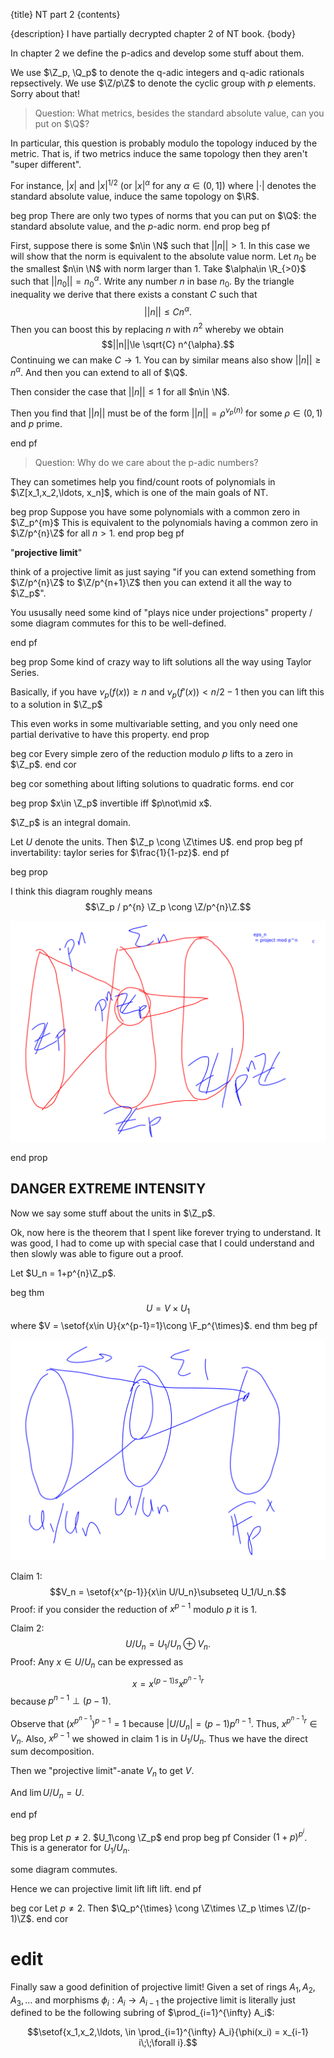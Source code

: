 {title}
NT part 2
{contents}

{description}
I have partially decrypted chapter 2 of NT book. 
{body}

In chapter 2 we define the p-adics and develop some stuff about
them.

We use $\Z_p, \Q_p$ to denote the q-adic integers and q-adic
rationals repsectively. We use $\Z/p\Z$ to denote the cyclic
group with $p$ elements. Sorry about that!


> Question: What metrics, besides the standard absolute value,
can you put on $\Q$?

In particular, this question is probably modulo the topology
induced by the metric.
That is, if two metrics induce the same topology then they aren't
"super different".

For instance, $|x|$ and $|x|^{1/2}$ (or $|x|^{\alpha}$ for any $\alpha\in (0,1]$) where $|\cdot|$ denotes the
standard absolute value, induce the same topology on $\R$.

beg prop
There are only two types of norms that you can put on $\Q$: 
the standard absolute value, and the $p$-adic norm.
end prop
beg pf

First, suppose there is some $n\in \N$ such that  $||n|| > 1$. 
In this case we will show that the norm is equivalent to the
absolute value norm.
Let $n_0$ be the smallest $n\in \N$ with norm larger than $1$.
Take $\alpha\in \R_{>0}$ such that  $||n_0|| = n_0^{\alpha}$.
Write any number $n$ in base $n_0$.
By the triangle inequality we derive that there exists a constant
$C$ such that 
$$||n||\le C n^{\alpha}.$$
Then you can boost this by replacing $n$ with  $n^2$ whereby we
obtain
$$||n||\le \sqrt{C} n^{\alpha}.$$
Continuing we can make $C\to 1$.
You can by similar means also show $||n||\ge n^{\alpha}$.
And then you can extend to all of $\Q$.

Then consider the case that $||n||\le 1$ for all  $n\in \N$.

Then you find that $||n||$ must be of the form  $||n|| =
\rho^{\nu_p(n)}$ for some $\rho\in(0,1)$ and  $p$ prime.

end pf


> Question: Why do we care about the p-adic numbers?

They can sometimes help you find/count roots of polynomials in $\Z[x_1,x_2,\ldots,
x_n]$, which is one of the main goals of NT.

beg prop
Suppose you have some polynomials with a common zero in $\Z_p^{m}$ 
This is equivalent to the polynomials having a common zero in
$\Z/p^{n}\Z$ for all $n>1$.
end prop
beg pf

"**projective limit**"

think of a projective limit as just saying "if you can extend
something from $\Z/p^{n}\Z$ to $\Z/p^{n+1}\Z$ then you can extend
it all the way to $\Z_p$".

You ususally need some kind of "plays nice under projections"
property / some diagram commutes for this to  be well-defined.

end pf

beg prop
Some kind of crazy way to lift solutions all the way using Taylor Series.

Basically, if you have $\nu_p(f(x))\ge n$ and $\nu_p(f'(x))<n/2-1$
then you can lift this to a solution in $\Z_p$

This even works in some multivariable setting, and you only need
one partial derivative to have this property.
end prop

beg cor
Every simple zero of the reduction modulo $p$ lifts to a zero in
$\Z_p$.
end cor

beg cor
something about lifting solutions to quadratic forms.
end cor

beg prop
$x\in \Z_p$ invertible iff $p\not\mid x$.

$\Z_p$ is an integral domain.

Let $U$ denote the units.
Then $\Z_p \cong \Z\times U$.
end prop
beg pf 
invertability: taylor series for $\frac{1}{1-pz}$.
end pf

beg prop

I think this diagram roughly means
$$\Z_p / p^{n} \Z_p \cong \Z/p^{n}\Z.$$


![ink_img001](images/ink_img001.png)

end prop


## DANGER EXTREME INTENSITY

Now we say some stuff about the units in $\Z_p$.

Ok, now here is the theorem that I spent like forever trying to
understand. It was good, I had to come up with special case that
I could understand and then slowly was able to figure out a
proof.

Let $U_n = 1+p^{n}\Z_p$.

beg thm 
$$U = V\times U_1$$
where $V = \setof{x\in U}{x^{p-1}=1}\cong \F_p^{\times}$.
end thm
beg pf

![ink_img002](images/ink_img002.png)

Claim 1:
$$V_n = \setof{x^{p-1}}{x\in U/U_n}\subseteq U_1/U_n.$$
Proof: if you consider the reduction of $x^{p-1}$ modulo $p$ it is $1$.

Claim 2:
$$U/U_n = U_1/U_n \oplus V_n.$$
Proof:
Any $x\in U/U_n$ can be expressed as 
 $$x = x^{(p-1)s}x^{p^{n-1}r}$$
because $p^{n-1}\perp (p-1)$.

Observe that $(x^{p^{n-1}})^{p-1} = 1$ because $|U/U_n| =
(p-1)p^{n-1}$.
Thus, $x^{p^{n-1}r} \in V_n$.
Also, $x^{p-1}$ we showed in claim  1 is in $U_1/U_n$.
Thus we have the direct sum decomposition.

Then we "projective limit"-anate $V_n$ to get $V$.

And $\lim U/U_n = U.$

end pf

beg prop
Let $p\neq 2$.
$U_1\cong \Z_p$
end prop
beg pf
Consider $(1+p)^{p^{i}}$. This is a generator for $U_1/U_n$.

some diagram commutes. 

Hence we can projective limit lift lift lift.
end pf

beg cor
Let $p\neq 2$. Then
$\Q_p^{\times} \cong \Z\times \Z_p  \times  \Z/(p-1)\Z$.
end cor


# edit

Finally saw a good definition of projective limit!
Given a set of rings $A_1,A_2,A_3,\ldots$ and morphisms $\phi_i:
A_i \to A_{i-1}$ the projective limit is literally just defined
to be the following subring of  $\prod_{i=1}^{\infty} A_i$:

$$\setof{x_1,x_2,\ldots, \in \prod_{i=1}^{\infty} A_i}{\phi(x_i) = x_{i-1} i\;\;\forall i}.$$


